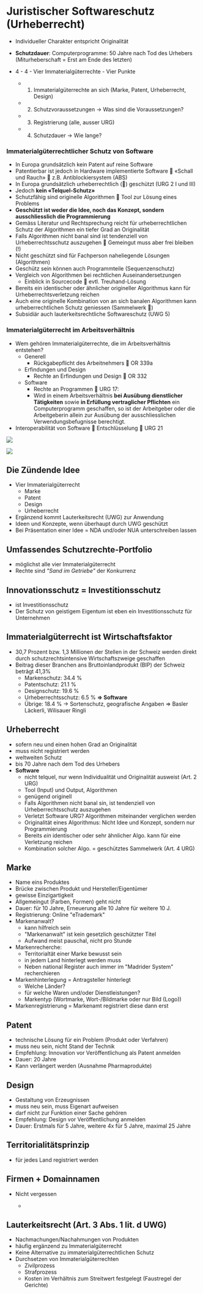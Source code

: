 # Juristischer Softwareschutz \(Urheberrecht\)

* Individueller Charakter entspricht Originalität 
* **Schutzdauer**: Computerprogramme: 50 Jahre nach Tod des Urhebers \(Miturheberschaft = Erst am Ende des letzten\)

* 4 - 4 - Vier Immaterialgüterrechte - Vier Punkte
  * 1. Immaterialgüterrechte an sich \(Marke, Patent, Urheberrecht, Design\) 
  * 2. Schutzvoraussetzungen → Was sind die Voraussetzungen?
  * 3. Registrierung \(alle, ausser URG\) 
  * 4. Schutzdauer → Wie lange?



### Immaterialgüterrechtlicher Schutz von Software

* In Europa grundsätzlich kein Patent auf reine Software
* Patentierbar ist jedoch in Hardware implementierte Software  «Schall und Rauch»  z.B. Antiblockiersystem \(ABS\)
* In Europa grundsätzlich urheberrechtlich \(\) geschützt \(URG 2 I und III\)
* Jedoch **kein «Telquel-Schutz»**
* Schutzfähig sind originelle Algorithmen  Tool zur Lösung eines Problems
* **Geschützt ist weder die Idee, noch das Konzept, sondern ausschliesslich die Programmierung**
* Gemäss Literatur und Rechtsprechung reicht für urheberrechtlichen Schutz der Algorithmen ein tiefer Grad an Originalität
* Falls Algorithmen nicht banal sind ist tendenziell von Urheberrechtsschutz auszugehen  Gemeingut muss aber frei bleiben \(!\)
* Nicht geschützt sind für Fachperson naheliegende Lösungen \(Algorithmen\) 
* Geschütz sein können auch Programmteile \(Sequenzenschutz\)
* Vergleich von Algorithmen bei rechtlichen Auseinandersetzungen
  * Einblick in Sourcecode  evtl. Treuhand-Lösung
* Bereits ein identischer oder ähnlicher origineller Algorithmus kann für Urheberrechtsverletzung reichen
* Auch eine originelle Kombination von an sich banalen Algorithmen kann urheberrechtlichen Schutz geniessen \(Sammelwerk \)
* Subsidiär auch lauterkeitsrechtliche Softwareschutz \(UWG 5\)

### Immaterialgüterrecht im Arbeitsverhältnis

* Wem gehören Immaterialgüterrechte, die im Arbeitsverhältnis entstehen?
  * Generell
    * Rückgabepflicht des Arbeitnehmers  OR 339a
  * Erfindungen und Design
    * Rechte an Erfindungen und Design  OR 332
  * Software
    * Rechte an Programmen  URG 17:
    * Wird in einem Arbeitsverhältnis **bei Ausübung dienstlicher Tätigkeiten** sowie **in Erfüllung vertraglicher Pflichten** ein Computerprogramm geschaffen, so ist der Arbeitgeber oder die Arbeitgeberin allein zur Ausübung der ausschliesslichen Verwendungsbefugnisse berechtigt.
* Interoperabilität von Software  Entschlüsselung  URG 21



![](../.gitbook/assets/image%20%28268%29.png)

![](../.gitbook/assets/image%20%28265%29.png)

## Die Zündende Idee

* Vier Immaterialgüterrecht
  * Marke
  * Patent
  * Design
  * Urheberrecht
* Ergänzend kommt Lauterkeitsrecht \(UWG\) zur Anwendung
* Ideen und Konzepte, wenn überhaupt durch UWG geschützt
* Bei Präsentation einer Idee = NDA und/oder NUA unterschreiben lassen

## Umfassendes Schutzrechte-Portfolio

* möglichst alle vier Immaterialgüterrecht
* Rechte sind _"Sand im Getriebe"_ der Konkurrenz

## Innovationsschutz = Investitionsschutz

* ist Investitionsschutz
* Der Schutz von geistigem Eigentum ist eben ein Investitionsschutz für Unternehmen

## Immaterialgüterrecht ist Wirtschaftsfaktor 

* 30,7 Prozent bzw. 1,3 Millionen der Stellen in der Schweiz werden direkt durch schutzrechtsintensive Wirtschaftszweige geschaffen
* Beitrag dieser Branchen ans Bruttoinlandprodukt \(BIP\) der Schweiz beträgt 41,3%
  * Markenschutz: 34.4 %
  * Patentschutz: 21.1 %
  * Designschutz: 19.6 %
  * Urheberrechtsschutz: 6.5 % **=&gt; Software**
  * Übrige: 18.4 % → Sortenschutz, geografische Angaben =&gt; Basler Läckerli, Wilisauer Ringli

## Urheberrecht

* sofern neu und einen hohen Grad an Originalität
* muss nicht registriert werden
* weltweiten Schutz
* bis 70 Jahre nach dem Tod des Urhebers
* **Software**
  * nicht telquel, nur wenn Individualität und Originalität ausweist \(Art. 2 URG\)
  * Tool \(Input\) und Output, Algorithmen
  * genügend originell
  * Falls Algorithmen nicht banal sin, ist tendenziell von Urheberrechtsschutz auszugehen
  * Verletzt Software URG? Algorithmen miteinander verglichen werden
  * Originalität eines Algorithmus: Nicht Idee und Konzept, sondern nur Programmierung
  * Bereits _ein_ identischer oder sehr ähnlicher Algo. kann für eine Verletzung reichen
  * Kombination solcher Algo. = geschütztes Sammelwerk \(Art. 4 URG\)

## Marke

* Name eins Produktes
* Brücke zwischen Produkt und Hersteller/Eigentümer
* gewisse Einzigartigkeit
* Allgemeingut \(Farben, Formen\) geht nicht
* Dauer: für 10 Jahre, Erneuerung alle 10 Jahre für weitere 10 J.
* Registrierung: Online "eTrademark"
* Markenanwalt?
  * kann hilfreich sein
  * "Markenanwalt" ist kein gesetzlich geschützter Titel
  * Aufwand meist pauschal, nicht pro Stunde
* Markenrecherche:
  * Territorialtät einer Marke bewusst sein
  * in jedem Land hinterlegt werden muss
  * Neben national Register auch immer im "Madrider System" recherchieren
* Markenhinterlegung = Antragsteller hinterlegt
  * Welche Länder?
  * für welche Waren und/oder Dienstleistungen?
  * Markentyp \(Wortmarke, Wort-/Bildmarke oder nur Bild \(Logo\)\)
* Markenregistrierung = Markenamt registriert diese dann erst

## Patent

* technische Lösung für ein Problem \(Produkt oder Verfahren\)
* muss neu sein, nicht Stand der Technik
* Empfehlung: Innovation vor Veröffentlichung als Patent anmelden
* Dauer: 20 Jahre
* Kann verlängert werden \(Ausnahme Pharmaprodukte\)

## Design

* Gestaltung von Erzeugnissen
* muss neu sein, muss Eigenart aufweisen
* darf nicht zur Funktion einer Sache gehören
* Empfehlung: Design vor Veröffentlichung anmelden
* Dauer: Erstmals für 5 Jahre, weitere 4x für 5 Jahre, maximal 25 Jahre

## Territorialitätsprinzip

* für jedes Land registriert werden

## Firmen + Domainnamen

* Nicht vergessen

  -

## Lauterkeitsrecht \(Art. 3 Abs. 1 lit. d UWG\)

* Nachmachungen/Nachahmungen von Produkten
* häufig ergänzend zu Immaterialgüterrecht
* Keine Alternative zu immaterialgüterrechtlichen Schutz
* Durchsetzen von Immaterialgüterrechten
  * Zivilprozess
  * Strafprozess
  * Kosten im Verhältnis zum Streitwert festgelegt \(Faustregel der Gerichte\)



